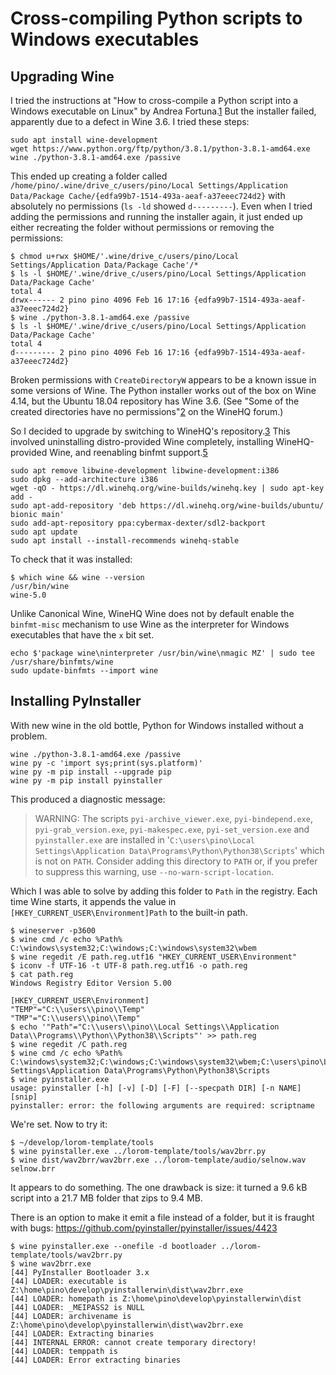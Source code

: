 Cross-compiling Python scripts to Windows executables
=====================================================

Upgrading Wine
--------------

I tried the instructions at "How to cross-compile a Python script
into a Windows executable on Linux" by Andrea Fortuna.[1]
But the installer failed, apparently due to a defect in Wine 3.6.
I tried these steps:

    sudo apt install wine-development
    wget https://www.python.org/ftp/python/3.8.1/python-3.8.1-amd64.exe
    wine ./python-3.8.1-amd64.exe /passive

This ended up creating a folder called
`/home/pino/.wine/drive_c/users/pino/Local Settings/Application Data/Package Cache/{edfa99b7-1514-493a-aeaf-a37eeec724d2}`
with absolutely no permissions (`ls -ld` showed `d---------`).
Even when I tried adding the permissions and running the installer
again, it just ended up either recreating the folder without
permissions or removing the permissions:

    $ chmod u+rwx $HOME/'.wine/drive_c/users/pino/Local Settings/Application Data/Package Cache'/*
    $ ls -l $HOME/'.wine/drive_c/users/pino/Local Settings/Application Data/Package Cache'
    total 4
    drwx------ 2 pino pino 4096 Feb 16 17:16 {edfa99b7-1514-493a-aeaf-a37eeec724d2}
    $ wine ./python-3.8.1-amd64.exe /passive
    $ ls -l $HOME/'.wine/drive_c/users/pino/Local Settings/Application Data/Package Cache'
    total 4
    d--------- 2 pino pino 4096 Feb 16 17:16 {edfa99b7-1514-493a-aeaf-a37eeec724d2}

Broken permissions with `CreateDirectoryW` appears to be a known
issue in some versions of Wine.  The Python installer works out of
the box on Wine 4.14, but the Ubuntu 18.04 repository has Wine 3.6.
(See "Some of the created directories have no permissions"[2] on the
WineHQ forum.)

So I decided to upgrade by switching to WineHQ's repository.[3][4]
This involved uninstalling distro-provided Wine completely,
installing WineHQ-provided Wine, and reenabling binfmt support.[5]

    sudo apt remove libwine-development libwine-development:i386
    sudo dpkg --add-architecture i386
    wget -qO - https://dl.winehq.org/wine-builds/winehq.key | sudo apt-key add -
    sudo apt-add-repository 'deb https://dl.winehq.org/wine-builds/ubuntu/ bionic main'
    sudo add-apt-repository ppa:cybermax-dexter/sdl2-backport
    sudo apt update
    sudo apt install --install-recommends winehq-stable

To check that it was installed:

    $ which wine && wine --version
    /usr/bin/wine
    wine-5.0

Unlike Canonical Wine, WineHQ Wine does not by default enable the
`binfmt-misc` mechanism to use Wine as the interpreter for Windows
executables that have the `x` bit set.

    echo $'package wine\ninterpreter /usr/bin/wine\nmagic MZ' | sudo tee /usr/share/binfmts/wine
    sudo update-binfmts --import wine

Installing PyInstaller
----------------------

With new wine in the old bottle, Python for Windows installed without
a problem.

    wine ./python-3.8.1-amd64.exe /passive
    wine py -c 'import sys;print(sys.platform)'
    wine py -m pip install --upgrade pip
    wine py -m pip install pyinstaller

This produced a diagnostic message:

> WARNING: The scripts `pyi-archive_viewer.exe`, `pyi-bindepend.exe`,
> `pyi-grab_version.exe`, `pyi-makespec.exe`, `pyi-set_version.exe`
> and `pyinstaller.exe` are installed in
> '`C:\users\pino\Local Settings\Application Data\Programs\Python\Python38\Scripts`'
> which is not on `PATH`.
> Consider adding this directory to `PATH` or, if you prefer to
> suppress this warning, use `--no-warn-script-location`.

Which I was able to solve by adding this folder to `Path` in the
registry.  Each time Wine starts, it appends the value in
`[HKEY_CURRENT_USER\Environment]Path` to the built-in path.

    $ wineserver -p3600
    $ wine cmd /c echo %Path%
    C:\windows\system32;C:\windows;C:\windows\system32\wbem
    $ wine regedit /E path.reg.utf16 "HKEY_CURRENT_USER\Environment"
    $ iconv -f UTF-16 -t UTF-8 path.reg.utf16 -o path.reg
    $ cat path.reg
    Windows Registry Editor Version 5.00

    [HKEY_CURRENT_USER\Environment]
    "TEMP"="C:\\users\\pino\\Temp"
    "TMP"="C:\\users\\pino\\Temp"
    $ echo '"Path"="C:\\users\\pino\\Local Settings\\Application Data\\Programs\\Python\\Python38\\Scripts"' >> path.reg
    $ wine regedit /C path.reg
    $ wine cmd /c echo %Path%
    C:\windows\system32;C:\windows;C:\windows\system32\wbem;C:\users\pino\Local Settings\Application Data\Programs\Python\Python38\Scripts
    $ wine pyinstaller.exe
    usage: pyinstaller [-h] [-v] [-D] [-F] [--specpath DIR] [-n NAME]
    [snip]
    pyinstaller: error: the following arguments are required: scriptname

We're set.  Now to try it:

    $ ~/develop/lorom-template/tools
    $ wine pyinstaller.exe ../lorom-template/tools/wav2brr.py
    $ wine dist/wav2brr/wav2brr.exe ../lorom-template/audio/selnow.wav selnow.brr

It appears to do something.  The one drawback is size: it turned a
9.6 kB script into a 21.7 MB folder that zips to 9.4 MB.

There is an option to make it emit a file instead of a folder, but
it is fraught with bugs:
https://github.com/pyinstaller/pyinstaller/issues/4423

    $ wine pyinstaller.exe --onefile -d bootloader ../lorom-template/tools/wav2brr.py
    $ wine wav2brr.exe
    [44] PyInstaller Bootloader 3.x
    [44] LOADER: executable is Z:\home\pino\develop\pyinstallerwin\dist\wav2brr.exe
    [44] LOADER: homepath is Z:\home\pino\develop\pyinstallerwin\dist
    [44] LOADER: _MEIPASS2 is NULL
    [44] LOADER: archivename is Z:\home\pino\develop\pyinstallerwin\dist\wav2brr.exe
    [44] LOADER: Extracting binaries
    [44] INTERNAL ERROR: cannot create temporary directory!
    [44] LOADER: temppath is 
    [44] LOADER: Error extracting binaries


[1]: https://www.andreafortuna.org/2017/12/27/how-to-cross-compile-a-python-script-into-a-windows-executable-on-linux/
[2]: https://forum.winehq.org/viewtopic.php?f=2&t=31849
[3]: https://wiki.winehq.org/Ubuntu
[4]: https://tecadmin.net/install-wine-on-ubuntu/
[5]: https://www.winehq.org/pipermail/wine-devel/2016-August/114478.html
